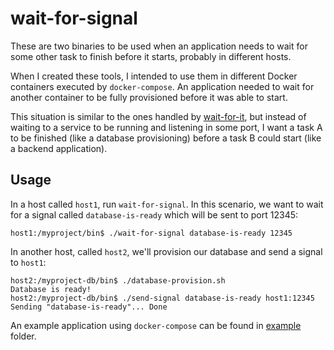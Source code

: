 # wait-for-signal

These are two binaries to be used when an application needs to wait for some other task to finish before it starts, probably in different hosts.

When I created these tools, I intended to use them in different Docker containers executed by `docker-compose`. An application needed to wait for another container to be fully provisioned before it was able to start.

This situation is similar to the ones handled by [wait-for-it](https://github.com/vishnubob/wait-for-it), but instead of waiting to a service to be running and listening in some port, I want a task A to be finished (like a database provisioning) before a task B could start (like a backend application).

## Usage

In a host called `host1`, run `wait-for-signal`. In this scenario, we want to wait for a signal called `database-is-ready` which will be sent to port 12345:

```
host1:/myproject/bin$ ./wait-for-signal database-is-ready 12345
```

In another host, called `host2`, we'll provision our database and send a signal to `host1`:

```
host2:/myproject-db/bin$ ./database-provision.sh
Database is ready!
host2:/myproject-db/bin$ ./send-signal database-is-ready host1:12345
Sending "database-is-ready"... Done
```

An example application using `docker-compose` can be found in [example](https://github.com/esdrasbeleza/wait-for-signal/tree/master/example) folder.
